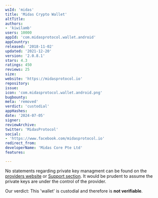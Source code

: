 ```yaml
---
wsId: 'midas'
title: 'Midas Crypto Wallet'
altTitle: 
authors:
- 'kiwilamb'
users: 10000
appId: 'com.midasprotocol.wallet.android'
appCountry: 
released: '2018-11-02'
updated: '2021-12-20'
version: '2.0.8.1'
stars: 4.3
ratings: 450
reviews: 25
size: 
website: 'https://midasprotocol.io'
repository: 
issue: 
icon: 'com.midasprotocol.wallet.android.png'
bugbounty: 
meta: 'removed'
verdict: 'custodial'
appHashes: 
date: '2024-07-05'
signer: 
reviewArchive: 
twitter: 'MidasProtocol'
social:
- 'https://www.facebook.com/midasprotocol.io'
redirect_from: 
developerName: 'Midas Core Pte Ltd'
features: 

---
```


No statements regarding private key managment can be found on the [providers website](https://midasprotocol.io/) or [Support section](https://support.midasprotocol.io/hc/en-us).
It would be prudent to assume the private keys are under the control of the provider.


Our verdict: This 'wallet' is custodial and therefore is **not verifiable**.
